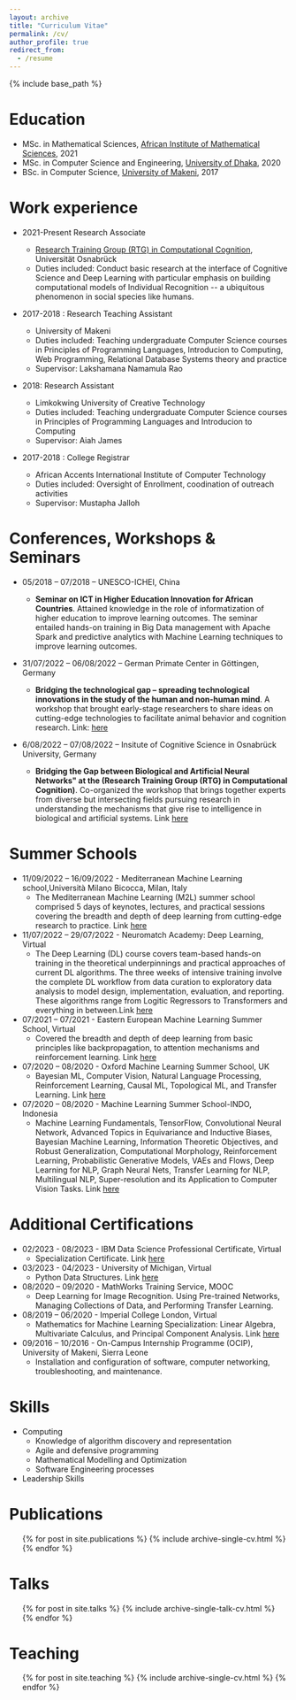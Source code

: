 ```yaml
---
layout: archive
title: "Curriculum Vitae"
permalink: /cv/
author_profile: true
redirect_from:
  - /resume
---
```


{% include base_path %}

Education
======
<!-- * Ph.D. in Cognitive Science, <a href="https://www.uni-osnabrueck.de" target="_blank">Universität Osnabrück</a>, 2024 -->
* MSc. in Mathematical Sciences, <a href="https://aims.ac.rw/" target="_blank">African Institute of Mathematical Sciences</a>, 2021
* MSc. in Computer Science and Engineering, <a href="https://www.cse.du.ac.bd/" target="_blank">University of Dhaka</a>, 2020
* BSc. in Computer Science, <a href="http://unimak.edu.sl/" target="_blank">University of Makeni</a>, 2017

Work experience
======
* 2021-Present Research Associate
  * <a href="https://www.comco.uni-osnabrueck.de/en/startpage.html" target="_blank">Research Training Group (RTG) in Computational Cognition</a>, Universität Osnabrück
  * Duties included: Conduct basic research at the interface of Cognitive Science and Deep Learning with particular emphasis on building computational models of Individual Recognition -- a ubiquitous phenomenon in social species like humans.
* 2017-2018 : Research Teaching Assistant
  * University of Makeni
  * Duties included: Teaching undergraduate Computer Science courses in Principles of Programming Languages, Introducion to Computing, Web Programming, Relational Database Systems theory and practice
  * Supervisor: Lakshamana Namamula Rao

* 2018: Research Assistant
  *  Limkokwing University of Creative Technology
  * Duties included: Teaching undergraduate Computer Science courses in Principles of Programming Languages and Introducion to Computing
  * Supervisor: Aiah James

* 2017-2018 : College Registrar
  * African Accents International Institute of Computer Technology
  * Duties included: Oversight of Enrollment, coodination of outreach activities
  * Supervisor: Mustapha Jalloh

Conferences, Workshops & Seminars
======
* 05/2018 – 07/2018 – UNESCO-ICHEI, China
  * **Seminar on ICT in Higher Education Innovation for African Countries**. Attained knowledge in the role of informatization of higher education to improve learning outcomes. The seminar entailed hands-on training in Big Data management with Apache Spark and predictive analytics with Machine Learning techniques to improve learning outcomes.
* 31/07/2022 – 06/08/2022 – German Primate Center in Göttingen, Germany
  * **Bridging the technological gap – spreading technological innovations in the study of the human and non-human mind**. A workshop that brought early-stage researchers to share ideas on cutting-edge technologies to facilitate animal behavior and cognition research. Link: <a href="https://www.primate-cognition.eu/de/veranstaltungen/bridging-the-technological-gap-workshop.html%20" target="_blank"> here </a>

* 6/08/2022 – 07/08/2022 – Insitute of Cognitive Science in Osnabrück University, Germany
  * **Bridging the Gap between Biological and Artificial Neural Networks" at the (Research Training Group (RTG) in Computational Cognition)**. Co-organized the workshop that brings together experts from diverse but intersecting fields pursuing research in understanding the mechanisms that give rise to intelligence in biological and artificial systems. Link <a href="https://www.comco.uni-osnabrueck.de/workshop_2022.html" target="_blank"> here </a>

Summer Schools
======
* 11/09/2022 – 16/09/2022 - Mediterranean Machine Learning school,Università Milano Bicocca, Milan, Italy
  * The Mediterranean Machine Learning (M2L) summer school comprised 5 days of keynotes, lectures, and practical sessions covering the breadth and depth of deep learning from cutting-edge research to practice. Link <a href="https://www.m2lschool.org/past-editions/m2l-2022" target="_blank"> here </a>
* 11/07/2022 – 29/07/2022 - Neuromatch Academy: Deep Learning, Virtual
  * The Deep Learning (DL) course covers team-based hands-on training in the theoretical underpinnings and practical approaches of current DL algorithms. The three weeks of intensive training involve the complete DL workflow from data curation to exploratory data analysis to model design, implementation, evaluation, and reporting. These algorithms range from Logitic Regressors to Transformers and everything in between.Link <a href="https://portal.neuromatchacademy.org/certificate/cad1cc47-7b00-4a8f-8420-18494cff6ed4" target="_blank"> here </a>
* 07/2021 – 07/2021 - Eastern European Machine Learning Summer School, Virtual
  * Covered the breadth and depth of deep learning from basic principles like backpropagation, to attention mechanisms and reinforcement learning. Link <a href="https://www.eeml.eu/previous-editions/eeml2021" target="_blank"> here </a>
* 07/2020 – 08/2020 - Oxford Machine Learning Summer School, UK
  * Bayesian ML, Computer Vision, Natural Language Processing, Reinforcement Learning, Causal ML, Topological ML, and Transfer Learning. Link <a href="https://www.oxfordml.school/oxml2020" target="_blank"> here </a>
* 07/2020 – 08/2020 - Machine Learning Summer School-INDO, Indonesia
  * Machine Learning Fundamentals, TensorFlow, Convolutional Neural Network, Advanced Topics in Equivariance and Inductive Biases, Bayesian Machine Learning, Information Theoretic Objectives, and Robust Generalization, Computational Morphology, Reinforcement Learning, Probabilistic Generative Models, VAEs and Flows, Deep Learning for NLP, Graph Neural Nets, Transfer Learning for NLP, Multilingual NLP, Super-resolution and its Application to Computer Vision Tasks. Link <a href="http://mlss.cc/" target="_blank"> here </a>


Additional Certifications
======
* 02/2023 - 08/2023 - IBM Data Science Professional Certificate, Virtual
  *  Specialization Certificate. Link <a href="https://coursera.org/share/9d1ab8aba13da1ee33571fa9596a1002" target="_blank"> here <a>
* 03/2023 - 04/2023 - University of Michigan, Virtual
  *  Python Data Structures. Link <a href="https://coursera.org/share/1fb1c026749e59f2469711f389cdd49b" target="_blank"> here <a>
* 08/2020 – 09/2020 - MathWorks Training Service, MOOC
  * Deep Learning for Image Recognition. Using Pre-trained Networks, Managing Collections of Data, and Performing Transfer Learning.
* 08/2019 – 06/2020 - Imperial College London, Virtual
  * Mathematics for Machine Learning Specialization: Linear Algebra, Multivariate Calculus, and Principal Component Analysis. Link <a href="https://coursera.org/share/230cfce0bcd85d3f3f72df41fb82d757" target="_blank"> here </a>
* 09/2016 – 10/2016 - On-Campus Internship Programme (OCIP), University of Makeni, Sierra Leone
  * Installation and configuration of software, computer networking, troubleshooting, and maintenance.

Skills
======
* Computing
  * Knowledge of algorithm discovery and representation
  * Agile and defensive programming
  * Mathematical Modelling and Optimization
  * Software Engineering processes
* Leadership Skills

Publications
======
  <ul>{% for post in site.publications %}
    {% include archive-single-cv.html %}
  {% endfor %}</ul>

Talks
======
  <ul>{% for post in site.talks %}
    {% include archive-single-talk-cv.html %}
  {% endfor %}</ul>

Teaching
======
  <ul>{% for post in site.teaching %}
    {% include archive-single-cv.html %}
  {% endfor %}</ul>
